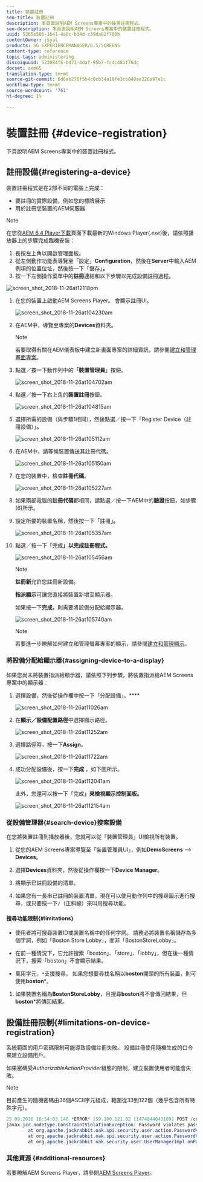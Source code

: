 ```yaml
---
title: 裝置註冊
seo-title: 裝置註冊
description: 本頁面說明AEM Screens專案中的裝置註冊程式。
seo-description: 本頁面說明AEM Screens專案中的裝置註冊程式。
uuid: 5365e506-1641-4a0c-b34d-c39da02f700b
contentOwner: jsyal
products: SG_EXPERIENCEMANAGER/6.5/SCREENS
content-type: reference
topic-tags: administering
discoiquuid: 523084f6-bd71-4daf-95b7-fc4c481f76dc
docset: aem65
translation-type: tm+mt
source-git-commit: 6d6ab276f5b4c0cb34a18fe3cb848ae226a97e1c
workflow-type: tm+mt
source-wordcount: '761'
ht-degree: 1%

---
```



# 裝置註冊 {#device-registration}

下頁說明AEM Screens專案中的裝置註冊程式。

## 註冊設備{#registering-a-device}

裝置註冊程式是在2部不同的電腦上完成：

* 要註冊的實際設備，例如您的標牌展示
* 用於註冊您裝置的AEM伺服器

>[!NOTE]
>
>在您從[AEM 6.4 Player下載](https://download.macromedia.com/screens/)頁面下載最新的Windows Player(*.exe*)後，請依照播放器上的步驟完成臨機安裝：
>
>1. 長按左上角以開啟管理面板。
>1. 從左側動作功能表導覽至「設定」**Configuration**，然後在&#x200B;**Server**&#x200B;中輸入AEM例項的位置位址，然後按一下「儲存」**。**
>1. 按一下左側操作菜單中的&#x200B;**註冊**&#x200B;連結和以下步驟以完成設備註冊過程。

>



![screen_shot_2018-11-26at12118pm](assets/screen_shot_2018-11-26at12118pm.png)

1. 在您的裝置上啟動AEM Screens Player。 會顯示註冊UI。

   ![screen_shot_2018-11-26at104230am](assets/screen_shot_2018-11-26at104230am.png)

1. 在AEM中，導覽至專案的&#x200B;**Devices**&#x200B;資料夾。

   >[!NOTE]
   >
   >若要取得有關在AEM儀表板中建立新畫面專案的詳細資訊，請參閱[建立和管理畫面專案](creating-a-screens-project.md)。

1. 點選／按一下動作列中的&#x200B;**「裝置管理員**」按鈕。

   ![screen_shot_2018-11-26at104702am](assets/screen_shot_2018-11-26at104702am.png)

1. 點選／按一下右上角的&#x200B;**裝置註冊**&#x200B;按鈕。

   ![screen_shot_2018-11-26at104815am](assets/screen_shot_2018-11-26at104815am.png)

1. 選擇所需的設備（與步驟1相同），然後點選／按一下「Register Device（註冊設備）」**。**

   ![screen_shot_2018-11-26at105112am](assets/screen_shot_2018-11-26at105112am.png)

1. 在AEM中，請等候裝置傳送其註冊代碼。

   ![screen_shot_2018-11-26at105150am](assets/screen_shot_2018-11-26at105150am.png)

1. 在您的裝置中，檢查&#x200B;**註冊代碼**。

   ![screen_shot_2018-11-26at105227am](assets/screen_shot_2018-11-26at105227am.png)

1. 如果兩部電腦的&#x200B;**註冊代碼**&#x200B;都相同，請點選／按一下AEM中的&#x200B;**驗證**&#x200B;按鈕，如步驟(6)所示。
1. 設定所要的裝置名稱，然後按一下「註冊&#x200B;**」。**

   ![screen_shot_2018-11-26at105357am](assets/screen_shot_2018-11-26at105357am.png)

1. 點選／按一下「完成&#x200B;**」以完成註冊程式。**

   ![screen_shot_2018-11-26at105456am](assets/screen_shot_2018-11-26at105456am.png)

   >[!NOTE]
   >
   >**註冊新**&#x200B;允許您註冊新設備。
   >
   >**指派顯示**&#x200B;可讓您直接將裝置新增至顯示器。

   如果按一下&#x200B;**完成**，則需要將設備分配給顯示器。

   ![screen_shot_2018-11-26at105740am](assets/screen_shot_2018-11-26at105740am.png)

   >[!NOTE]
   >
   >若要進一步瞭解如何建立和管理螢幕專案的顯示，請參閱[建立和管理顯示](managing-displays.md)。

### 將設備分配給顯示器{#assigning-device-to-a-display}

如果您尚未將裝置指派給顯示器，請依照下列步驟，將裝置指派給AEM Screens專案中的顯示器：

1. 選擇設備，然後從操作欄中按一下「分配設備」。****

   ![screen_shot_2018-11-26at11026am](assets/screen_shot_2018-11-26at111026am.png)

1. 在&#x200B;**顯示／設備配置路徑**&#x200B;中選擇顯示路徑。

   ![screen_shot_2018-11-26at11252am](assets/screen_shot_2018-11-26at111252am.png)

1. 選擇路徑時，按一下&#x200B;**Assign**。

   ![screen_shot_2018-11-26at11722am](assets/screen_shot_2018-11-26at111722am.png)

1. 成功分配設備後，按一下&#x200B;**完成** ，如下圖所示。

   ![screen_shot_2018-11-26at112041am](assets/screen_shot_2018-11-26at112041am.png)

   此外，您還可以按一下「完成&#x200B;**」來檢視顯示控制面板。**

   ![screen_shot_2018-11-26at112154am](assets/screen_shot_2018-11-26at112154am.png)

### 從設備管理器{#search-device}搜索設備

在您將裝置註冊到播放器後，您就可以從「裝置管理員」UI檢視所有裝置。

1. 從您的AEM Screens專案導覽至「裝置管理員UI」，例如&#x200B;**DemoScreens** —> **Devices**。

1. 選擇&#x200B;**Devices**&#x200B;資料夾，然後從操作欄按一下&#x200B;**Device Manager**。

1. 將顯示已註冊設備的清單。

1. 如果您有一長串已註冊的裝置清單，現在可以使用動作列中的搜尋圖示進行搜尋，或只要按一下`/`（正斜線）來叫用搜尋功能。

#### 搜尋功能限制{#limitations}

* 使用者將可搜尋裝置ID或裝置名稱中的任何字詞。 請務必將裝置名稱儲存為多個字詞，例如「Boston Store Lobby」，而非「BostonStoreLobby」。

* 在前一種情況下，它允許搜索「boston」、「store」、「lobby」，但在後一種情況下，搜索「boston」不會顯示結果。

* 萬用字元，`*`支援搜尋。 如果您想要尋找名稱以&#x200B;**boston**&#x200B;開頭的所有裝置，則可使用&#x200B;**boston***。

1. 如果裝置名稱為&#x200B;**BostonStoreLobby**，且搜尋&#x200B;**boston**&#x200B;將不會傳回結果，但&#x200B;**boston***將傳回結果。


## 設備註冊限制{#limitations-on-device-registration}

系統範圍的用戶密碼限制可能導致設備註冊失敗。 設備註冊使用隨機生成的口令來建立設備用戶。

如果密碼受&#x200B;*AuthorizableActionProvider*&#x200B;組態的限制，建立裝置使用者可能會失敗。

>[!NOTE]
>
>目前產生的隨機密碼由36個ASCII字元組成，範圍從33到122個（幾乎包含所有特殊字元）。

```java
25.09.2016 16:54:03.140 *ERROR* [59.100.121.82 [1474844043109] POST /content/screens/svc/registration HTTP/1.1] com.adobe.cq.screens.device.registration.impl.RegistrationServlet Error during device registration
javax.jcr.nodetype.ConstraintViolationException: Password violates password constraint (^(?=.*\d).{7,9}$).
        at org.apache.jackrabbit.oak.spi.security.user.action.PasswordValidationAction.validatePassword(PasswordValidationAction.java:105)
        at org.apache.jackrabbit.oak.spi.security.user.action.PasswordValidationAction.onPasswordChange(PasswordValidationAction.java:76)
        at org.apache.jackrabbit.oak.security.user.UserManagerImpl.onPasswordChange(UserManagerImpl.java:308)
```

### 其他資源 {#additional-resources}

若要瞭解AEM Screens Player，請參閱[AEM Screens Player](working-with-screens-player.md)。
